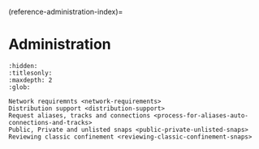(reference-administration-index)=
# Administration

```{toctree}
:hidden:
:titlesonly:
:maxdepth: 2
:glob:

Network requiremnts <network-requirements>
Distribution support <distribution-support>
Request aliases, tracks and connections <process-for-aliases-auto-connections-and-tracks>
Public, Private and unlisted snaps <public-private-unlisted-snaps>
Reviewing classic confinement <reviewing-classic-confinement-snaps>
